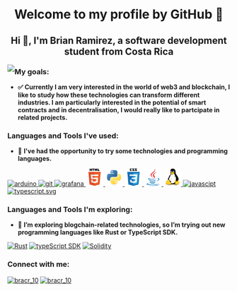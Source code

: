<h1 align="center">Welcome to my profile by GitHub 🚀</h1>
<h2 align="center">Hi 👋, I'm Brian Ramirez, a software development student from Costa Rica</h2>
<img align='left' src='https://developer.alexanderklimov.ru/android/views/progressbar_cat.gif' >

<!--
<p align="left"> <a href="https://github.com/ryo-ma/github-profile-trophy"><img src="https://github-profile-trophy.vercel.app/?username=bracr10" alt="bracr10" /></a> </p>-->
<h3 align="left">My goals:</h3>

- **✅ Currently I am very interested in the world of web3 and blockchain, I like to study how these technologies can transform different industries. I am particularly interested in the potential of smart contracts and in decentralisation, I would really like to partcipate in  related projects.**


<h3 align="left">Languages and Tools I've used:</h3>

- 🔎 **I've had the opportunity to try some technologies and programming languages.**

<p align="left"> <a href="https://www.arduino.cc/" target="_blank" rel="noreferrer"> <img src="https://cdn.worldvectorlogo.com/logos/arduino-1.svg" alt="arduino" width="40" height="40"/> </a> </a> <a href="https://git-scm.com/" target="_blank" rel="noreferrer"> <img src="https://www.vectorlogo.zone/logos/git-scm/git-scm-icon.svg" alt="git" width="40" height="40"/> </a> <a href="https://grafana.com" target="_blank" rel="noreferrer"> <img src="https://www.vectorlogo.zone/logos/grafana/grafana-icon.svg" alt="grafana" width="40" height="40"/> </a> <a href="https://www.w3.org/html/" target="_blank" rel="noreferrer"> <img src="https://raw.githubusercontent.com/devicons/devicon/master/icons/html5/html5-original-wordmark.svg" alt="html5" width="40" height="40"/> </a>  <a href="https://www.python.org" target="_blank" rel="noreferrer"> <img src="https://raw.githubusercontent.com/devicons/devicon/master/icons/python/python-original.svg" alt="python" width="40" height="40"/> </a>  <a href="https://www.w3schools.com/css/" target="_blank" rel="noreferrer"> <img src="https://raw.githubusercontent.com/devicons/devicon/master/icons/css3/css3-original-wordmark.svg" alt="css3" width="40" height="40"/> </a>  <a href="https://www.java.com" target="_blank" rel="noreferrer"> <img src="https://raw.githubusercontent.com/devicons/devicon/master/icons/java/java-original.svg" alt="java" width="40" height="40"/> </a> <a href="https://www.linux.org/" target="_blank" rel="noreferrer"> <img src="https://raw.githubusercontent.com/devicons/devicon/master/icons/linux/linux-original.svg" alt="linux" width="40" height="40"/> </a> <a href="https://developer.mozilla.org/en-US/docs/Web/JavaScript" target="_blank" rel="noreferrer"> <img src="https://cdn.worldvectorlogo.com/logos/javascript-1.svg" alt="javascipt" width="40" height="40"/> </a> </a></a> <a href="https://www.typescriptlang.org/docs/" target="_blank" rel="noreferrer"> <img src="https://cdn.worldvectorlogo.com/logos/typescript.svg" alt="typescript.svg" width="40" height="40"/> </a> </a> </p>

<h3 align="left">Languages and Tools I'm exploring:</h3>

- 🌱 **I’m exploring blogchain-related technologies, so I’m trying out new programming languages like  Rust or TypeScript SDK.**
  
<!--[![Cairo](https://img.shields.io/badge/Cairo-C10C0C.svg?style=for-the-badge&logo=Cairo-Metro&logoColor=white)]()-->
[![Rust](https://img.shields.io/badge/Rust-000000.svg?style=for-the-badge&logo=Rust&logoColor=white)]()
[![typeScript SDK](https://img.shields.io/badge/TypeScript-216bd6.svg?style=for-the-badge&logo=TypeScript&logoColor=white)]()
[![Solidity](https://img.shields.io/badge/Solidity-363636.svg?style=for-the-badge&logo=Solidity&logoColor=white)]()

<h3 align="left">Connect with me:</h3>
<p align="left">
<a href="https://instagram.com/bracr_10" target="blank"><img align="center" src="https://raw.githubusercontent.com/rahuldkjain/github-profile-readme-generator/master/src/images/icons/Social/instagram.svg" alt="bracr_10" height="30" width="40" /></a>
<a href="https://x.com/BRACR10X" target="blank"><img align="center" src="https://raw.githubusercontent.com/rahuldkjain/github-profile-readme-generator/master/src/images/icons/Social/twitter.svg" alt="bracr_10" height="30" width="40" /></a>


</p>



<!--
**BraCR10/BraCR10** is a ✨ _special_ ✨ repository because its `README.md` (this file) appears on your GitHub profile.

Here are some ideas to get you started:

- 🔭 I’m currently working on ...
- 🌱 I’m currently learning ...
- 👯 I’m looking to collaborate on ...
- 🤔 I’m looking for help with ...
- 💬 Ask me about ...
- 📫 How to reach me: ...
- 😄 Pronouns: ...
- ⚡ Fun fact: ...
https://azure.microsoft.com/en-in/
-->

